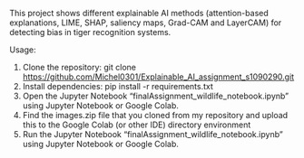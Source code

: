 This project shows different explainable AI methods (attention-based explanations, LIME, SHAP, saliency maps, Grad-CAM and LayerCAM) for detecting bias in tiger recognition systems.

Usage:

1. Clone the repository: git clone https://github.com/Michel0301/Explainable_AI_assignment_s1090290.git
2. Install dependencies: pip install -r requirements.txt
3. Open the Jupyter Notebook “finalAssignment_wildlife_notebook.ipynb” using Jupyter Notebook or Google Colab. 
4. Find the images.zip file that you cloned from my repository and upload this to the Google Colab (or other IDE) directory environment
5. Run the Jupyter Notebook “finalAssignment_wildlife_notebook.ipynb” using Jupyter Notebook or Google Colab.
